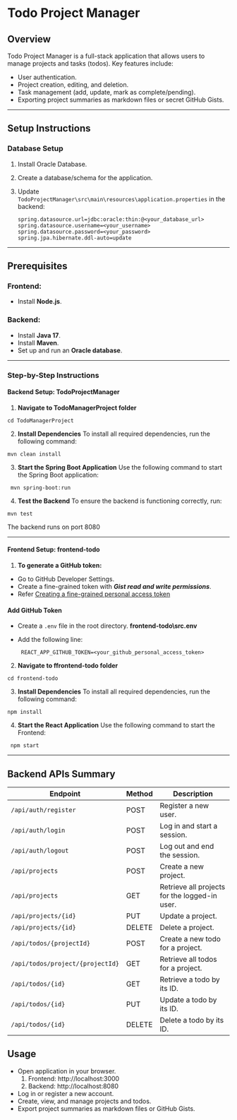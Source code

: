 # **Todo Project Manager**

## **Overview**
Todo Project Manager is a full-stack application that allows users to manage projects and tasks (todos). Key features include:

- User authentication.
- Project creation, editing, and deletion.
- Task management (add, update, mark as complete/pending).
- Exporting project summaries as markdown files or secret GitHub Gists.

---

## **Setup Instructions**

### **Database Setup**
1. Install Oracle Database.
2. Create a database/schema for the application. 
3. Update `TodoProjectManager\src\main\resources\application.properties` in the backend:

   ```properties
   spring.datasource.url=jdbc:oracle:thin:@<your_database_url>
   spring.datasource.username=<your_username>
   spring.datasource.password=<your_password>
   spring.jpa.hibernate.ddl-auto=update

---

## Prerequisites
### Frontend:
- Install **Node.js**.

### Backend:
- Install **Java 17**.
- Install **Maven**.
- Set up and run an **Oracle database**.

---

### Step-by-Step Instructions

#### Backend Setup: TodoProjectManager


1. **Navigate to TodoManagerProject folder**
```
cd TodoManagerProject
```
2. **Install Dependencies**
To install all required dependencies, run the following command:  
  ```env
  mvn clean install
```
3. **Start the Spring Boot Application**
Use the following command to start the Spring Boot application:
 ```env
  mvn spring-boot:run
```
4. **Test the Backend**
To ensure the backend is functioning correctly, run:
```
mvn test
```
The backend runs on port 8080

----
#### Frontend Setup: frontend-todo

1. **To generate a GitHub token:**

- Go to GitHub Developer Settings.
- Create a fine-grained token with ***Gist read and write permissions***.
- Refer [Creating a fine-grained personal access token](https://docs.github.com/en/authentication/keeping-your-account-and-data-secure/managing-your-personal-access-tokens#creating-a-fine-grained-personal-access-token)

#### Add GitHub Token
- Create a `.env` file in the root directory. **frontend-todo\src\.env**
- Add the following line:

  ```
   REACT_APP_GITHUB_TOKEN=<your_github_personal_access_token>

  ```

2. **Navigate to ffrontend-todo folder**
```
cd frontend-todo
```
3. **Install Dependencies**
To install all required dependencies, run the following command:  
  ```
  npm install
```
4. **Start the React Application**
Use the following command to start the Frontend:
 ```
  npm start
```

---

## Backend APIs Summary

| **Endpoint**                | **Method** | **Description**                         |
|-----------------------------|------------|-----------------------------------------|
| `/api/auth/register`        | POST       | Register a new user.                    |
| `/api/auth/login`           | POST       | Log in and start a session.             |
| `/api/auth/logout`          | POST       | Log out and end the session.            |
| `/api/projects`             | POST       | Create a new project.                   |
| `/api/projects`             | GET        | Retrieve all projects for the logged-in user. |
| `/api/projects/{id}`        | PUT        | Update a project.                       |
| `/api/projects/{id}`        | DELETE     | Delete a project.                       |
| `/api/todos/{projectId}`    | POST       | Create a new todo for a project.        |
| `/api/todos/project/{projectId}` | GET    | Retrieve all todos for a project.       |
| `/api/todos/{id}`           | GET        | Retrieve a todo by its ID.              |
| `/api/todos/{id}`           | PUT        | Update a todo by its ID.                |
| `/api/todos/{id}`           | DELETE     | Delete a todo by its ID.                |



## Usage
- Open application in your browser.
  1. Frontend: http://localhost:3000
  2. Backend: http://localhost:8080
- Log in or register a new account.
- Create, view, and manage projects and todos.
- Export project summaries as markdown files or GitHub Gists.

